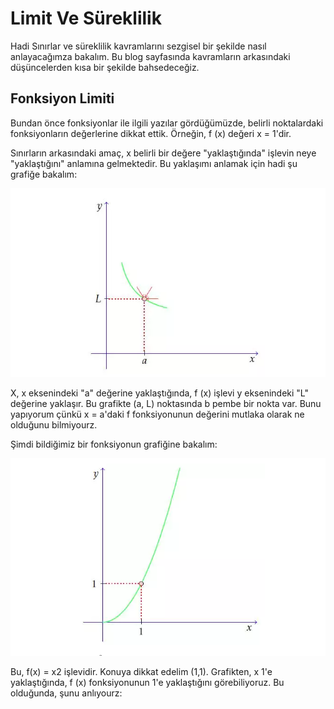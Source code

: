 # Limit Ve Süreklilik

Hadi Sınırlar ve süreklilik kavramlarını sezgisel bir şekilde nasıl anlayacağımza  bakalım. Bu blog sayfasında  kavramların arkasındaki düşüncelerden  kısa bir şekilde bahsedeceğiz. 

## Fonksiyon Limiti

Bundan önce fonksiyonlar ile ilgili yazılar gördüğümüzde, belirli noktalardaki fonksiyonların değerlerine dikkat ettik. Örneğin, f (x) değeri x = 1'dir.

Sınırların arkasındaki amaç, x belirli bir değere "yaklaştığında" işlevin neye "yaklaştığını" anlamına gelmektedir. Bu yaklaşımı anlamak için hadi  şu grafiğe bakalım:

![alt text](/Limit%20img/img1.png) <br/>

X, x eksenindeki "a" değerine yaklaştığında, f (x) işlevi y eksenindeki "L" değerine yaklaşır. Bu grafikte (a, L) noktasında b pembe bir nokta var. Bunu yapıyorum çünkü x = a'daki f fonksiyonunun değerini mutlaka olarak ne olduğunu bilmiyourz.

 Şimdi bildiğimiz bir fonksiyonun grafiğine bakalım:

 ![alt text](/Limit%20img/img2.png)

 Bu, f(x) = x2 işlevidir. Konuya dikkat edelim (1,1). Grafikten, x 1'e yaklaştığında, f (x) fonksiyonunun 1'e yaklaştığını görebiliyoruz. Bu olduğunda, şunu anlıyourz:

